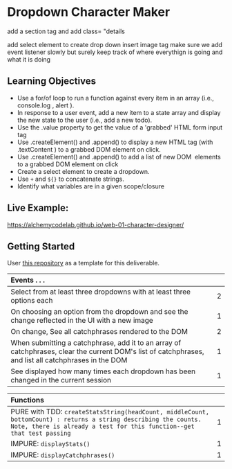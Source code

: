 # Dropdown Character Maker
add a section tag and add class= "details

add select element to create drop down
insert image  tag
make sure we add event listener 
 slowly but surely keep track of where everythign is going and what it is doing

## Learning Objectives

- Use a for/of loop to run a function against every item in an array (i.e., console.log , alert ).
- In response to a user event, add a new item to a state array and display the new state to the user (i.e., add a new todo).
- Use the .value property to get the value of a 'grabbed' HTML form input tag
- Use .createElement() and .append() to display a new HTML tag (with .textContent ) to a grabbed DOM element on click.
- Use .createElement() and .append() to add a list of new DOM  elements to a grabbed DOM element on click
- Create a select element to create a dropdown.
- Use `+` and `${}` to concatenate strings.
- Identify what variables are in a given scope/closure

## Live Example:

https://alchemycodelab.github.io/web-01-character-designer/

## Getting Started

User [this repository](https://github.com/alchemycodelab/half-baked-web-01-character-designer) as a template for this deliverable.

| Events . . .                                                                                                                                          |     |
| :---------------------------------------------------------------------------------------------------------------------------------------------------- | --: |
| Select from at least three dropdowns with at least three options each                                                                                 |   2 |
| On choosing an option from the dropdown and see the change reflected in the UI with a new image                                                       |   1 |
| On change, See all catchphrases rendered to the DOM                                                                                                   |   2 |
| When submitting a catchphrase, add it to an array of catchphrases, clear the current DOM's list of catchphrases, and list all catchphrases in the DOM |   1 |
| See displayed how many times each dropdown has been changed in the current session                                                                    |   1 |

| Functions                                                                                                                                                                                |     |
| :--------------------------------------------------------------------------------------------------------------------------------------------------------------------------------------- | --: |
| PURE with TDD: `createStatsString(headCount, middleCount, bottomCount) : returns a string describing the counts. Note, there is already a test for this function--get that test passing` |   1 |
| IMPURE: `displayStats()`                                                                                                                                                                 |   1 |
| IMPURE: `displayCatchphrases()`                                                                                                                                                          |   1 |
